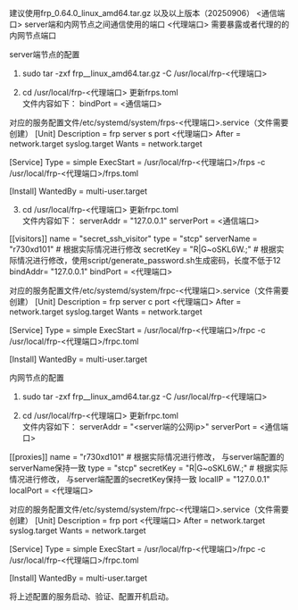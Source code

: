 
建议使用frp_0.64.0_linux_amd64.tar.gz 以及以上版本（20250906）
<通信端口>  server端和内网节点之间通信使用的端口
<代理端口>  需要暴露或者代理的的内网节点端口

server端节点的配置
1. sudo tar -zxf frp_<version>_linux_amd64.tar.gz -C /usr/local/frp-<代理端口>

2. cd /usr/local/frp-<代理端口>  更新frps.toml  
文件内容如下：
bindPort = <通信端口>

对应的服务配置文件/etc/systemd/system/frps-<代理端口>.service（文件需要创建）
[Unit]
Description = frp server s port <代理端口>
After = network.target syslog.target
Wants = network.target

[Service]
Type = simple
ExecStart = /usr/local/frp-<代理端口>/frps -c /usr/local/frp-<代理端口>/frps.toml

[Install]
WantedBy = multi-user.target


3. cd /usr/local/frp-<代理端口>  更新frpc.toml  
文件内容如下：
serverAddr = "127.0.0.1"
serverPort = <通信端口>

[[visitors]]
name = "secret_ssh_visitor"
type = "stcp"
serverName = "r730xd101"   # 根据实际情况进行修改
secretKey = "R|G~oSKL6W.;" # 根据实际情况进行修改，使用script/generate_password.sh生成密码，长度不低于12
bindAddr= "127.0.0.1"
bindPort = <代理端口>

对应的服务配置文件/etc/systemd/system/frpc-<代理端口>.service（文件需要创建）
[Unit]
Description = frp server c port <代理端口>
After = network.target syslog.target
Wants = network.target

[Service]
Type = simple
ExecStart = /usr/local/frp-<代理端口>/frpc -c /usr/local/frp-<代理端口>/frpc.toml

[Install]
WantedBy = multi-user.target


内网节点的配置
1. sudo tar -zxf frp_<version>_linux_amd64.tar.gz -C /usr/local/frp-<代理端口>

2. cd /usr/local/frp-<代理端口>  更新frpc.toml  
文件内容如下：
serverAddr = "<server端的公网ip>"
serverPort = <通信端口>

[[proxies]]
name = "r730xd101" # 根据实际情况进行修改， 与server端配置的serverName保持一致
type = "stcp"
secretKey = "R|G~oSKL6W.;" # 根据实际情况进行修改， 与server端配置的secretKey保持一致
localIP = "127.0.0.1"
localPort = <代理端口>


对应的服务配置文件/etc/systemd/system/frpc-<代理端口>.service（文件需要创建）
[Unit]
Description = frp port <代理端口>
After = network.target syslog.target
Wants = network.target

[Service]
Type = simple
ExecStart = /usr/local/frp-<代理端口>/frpc -c /usr/local/frp-<代理端口>/frpc.toml

[Install]
WantedBy = multi-user.target


<last>
将上述配置的服务启动、验证、配置开机启动。
